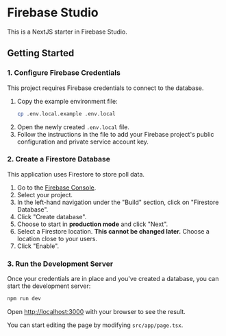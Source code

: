 # Firebase Studio

This is a NextJS starter in Firebase Studio.

## Getting Started

### 1. Configure Firebase Credentials

This project requires Firebase credentials to connect to the database.

1.  Copy the example environment file:
    ```bash
    cp .env.local.example .env.local
    ```
2.  Open the newly created `.env.local` file.
3.  Follow the instructions in the file to add your Firebase project's public configuration and private service account key.

### 2. Create a Firestore Database

This application uses Firestore to store poll data.

1. Go to the [Firebase Console](https://console.firebase.google.com/).
2. Select your project.
3. In the left-hand navigation under the "Build" section, click on "Firestore Database".
4. Click "Create database".
5. Choose to start in **production mode** and click "Next".
6. Select a Firestore location. **This cannot be changed later.** Choose a location close to your users.
7. Click "Enable".

### 3. Run the Development Server

Once your credentials are in place and you've created a database, you can start the development server:

```bash
npm run dev
```

Open [http://localhost:3000](http://localhost:3000) with your browser to see the result.

You can start editing the page by modifying `src/app/page.tsx`.
